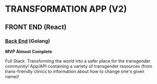 # TRANSFORMATION APP (V2)

## FRONT END (React)

### [Back End](https://github.com/themarkfullton/transformation-api-v2) (Golang)

**MVP Almost Complete**

Full Stack. Transforming the world into a safer place for the transgender community! App/API containing a variety of transgender resources (from trans-friendly clinics to information about how to change one's given name)!
